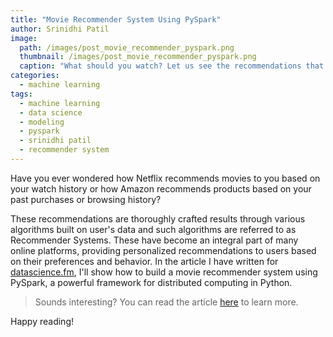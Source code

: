 ```yaml
---
title: "Movie Recommender System Using PySpark"
author: Srinidhi Patil
image: 
  path: /images/post_movie_recommender_pyspark.png
  thumbnail: /images/post_movie_recommender_pyspark.png
  caption: "What should you watch? Let us see the recommendations that match your taste."
categories:
  - machine learning
tags:
  - machine learning
  - data science
  - modeling
  - pyspark
  - srinidhi patil
  - recommender system
---
```


Have you ever wondered how Netflix recommends movies to you based on your watch history or how Amazon recommends products based on your past purchases or browsing history?

These recommendations are thoroughly crafted results through various algorithms built on user's data and such algorithms are referred to as Recommender Systems. These have become an integral part of many online platforms, providing personalized recommendations to users based on their preferences and behavior. In the article I have written for [datascience.fm](https://datascience.fm/), I'll show how to build a movie recommender system using PySpark, a powerful framework for distributed computing in Python.

> Sounds interesting? You can read the article [here](https://datascience.fm/movie-recommender-system-with-pyspark/) to learn more.

Happy reading!
